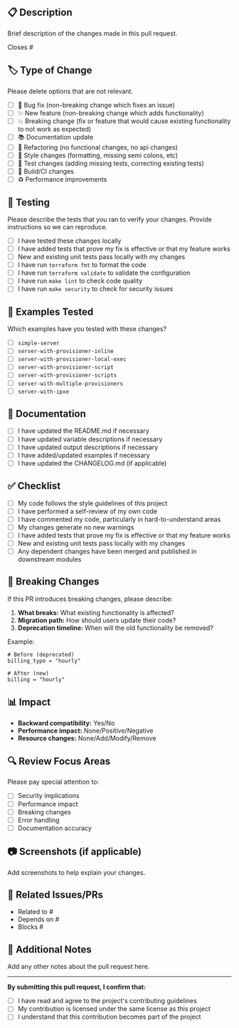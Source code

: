 ## 📋 Description

Brief description of the changes made in this pull request.

Closes #<!-- issue number if applicable -->

## 🏷️ Type of Change

Please delete options that are not relevant.

- [ ] 🐛 Bug fix (non-breaking change which fixes an issue)
- [ ] ✨ New feature (non-breaking change which adds functionality)
- [ ] 💥 Breaking change (fix or feature that would cause existing functionality to not work as expected)
- [ ] 📚 Documentation update
- [ ] 🔧 Refactoring (no functional changes, no api changes)
- [ ] 🎨 Style changes (formatting, missing semi colons, etc)
- [ ] 🧪 Test changes (adding missing tests, correcting existing tests)
- [ ] 🔨 Build/CI changes
- [ ] ♻️ Performance improvements

## 🧪 Testing

Please describe the tests that you ran to verify your changes. Provide instructions so we can reproduce.

- [ ] I have tested these changes locally
- [ ] I have added tests that prove my fix is effective or that my feature works
- [ ] New and existing unit tests pass locally with my changes
- [ ] I have run `terraform fmt` to format the code
- [ ] I have run `terraform validate` to validate the configuration
- [ ] I have run `make lint` to check code quality
- [ ] I have run `make security` to check for security issues

## 📝 Examples Tested

Which examples have you tested with these changes?

- [ ] `simple-server`
- [ ] `server-with-provisioner-inline`
- [ ] `server-with-provisioner-local-exec`
- [ ] `server-with-provisioner-script`
- [ ] `server-with-provisioner-scripts`
- [ ] `server-with-multiple-provisioners`
- [ ] `server-with-ipxe`

## 📖 Documentation

- [ ] I have updated the README.md if necessary
- [ ] I have updated variable descriptions if necessary
- [ ] I have updated output descriptions if necessary
- [ ] I have added/updated examples if necessary
- [ ] I have updated the CHANGELOG.md (if applicable)

## ✅ Checklist

- [ ] My code follows the style guidelines of this project
- [ ] I have performed a self-review of my own code
- [ ] I have commented my code, particularly in hard-to-understand areas
- [ ] My changes generate no new warnings
- [ ] I have added tests that prove my fix is effective or that my feature works
- [ ] New and existing unit tests pass locally with my changes
- [ ] Any dependent changes have been merged and published in downstream modules

## 🔄 Breaking Changes

If this PR introduces breaking changes, please describe:

1. **What breaks:** What existing functionality is affected?
2. **Migration path:** How should users update their code?
3. **Deprecation timeline:** When will the old functionality be removed?

Example:
```hcl
# Before (deprecated)
billing_type = "hourly"

# After (new)
billing = "hourly"
```

## 📊 Impact

- **Backward compatibility:** Yes/No
- **Performance impact:** None/Positive/Negative
- **Resource changes:** None/Add/Modify/Remove

## 🔍 Review Focus Areas

Please pay special attention to:

- [ ] Security implications
- [ ] Performance impact
- [ ] Breaking changes
- [ ] Error handling
- [ ] Documentation accuracy

## 📷 Screenshots (if applicable)

Add screenshots to help explain your changes.

## 🔗 Related Issues/PRs

- Related to #<!-- issue number -->
- Depends on #<!-- PR number -->
- Blocks #<!-- issue number -->

## 🧾 Additional Notes

Add any other notes about the pull request here.

---

**By submitting this pull request, I confirm that:**
- [ ] I have read and agree to the project's contributing guidelines
- [ ] My contribution is licensed under the same license as this project
- [ ] I understand that this contribution becomes part of the project